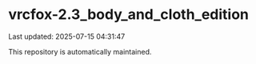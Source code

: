 # vrcfox-2.3_body_and_cloth_edition

Last updated: 2025-07-15 04:31:47

This repository is automatically maintained.
